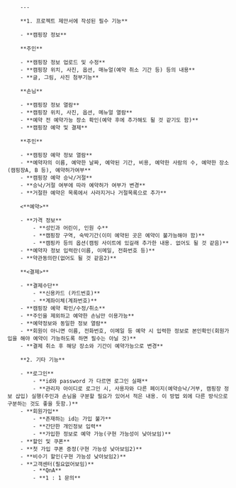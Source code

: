         ---

        **1. 프로젝트 제안서에 작성된 필수 기능**

        - **캠핑장 정보**

        **주인**

        - **캠핑장 정보 업로드 및 수정**
        - **캠핑장 위치, 사진, 옵션, 매뉴얼(예약 취소 기간 등) 등의 내용**
        - **글, 그림, 사진 첨부기능**

        **손님**

        - **캠핑장 정보 열람**
        - **캠핑장 위치, 사진, 옵션, 메뉴얼 열람**
        - **예약 전 예약가능 장소 확인(예약 후에 추가해도 될 것 같기도 함)**
        - **캠핑장 예약 및 결제**

        **주인**

        - **캠핑장 예약 정보 열람**
        - **예약자의 이름, 예약한 날짜, 예약된 기간, 비용, 예약한 사람의 수, 예약한 장소(캠핑장A, B 등), 예약허가여부**
        - **캠핑장 예약 승낙/거절**
        - **승낙/거절 여부에 따라 예약허가 여부가 변경**
        - **거절한 예약은 목록에서 사라지거나 거절목록으로 추가**

        <**예약>**

        - **가격 정보**
            - **성인과 어린이, 인원 수**
            - **캠핑장 구역, 숙박기간(이미 예약된 곳은 예약이 불가능해야 함)**
            - **캠핑카 등의 옵션(캠핑 사이트에 있길래 추가한 내용. 없어도 될 것 같음)**
        - **예약자 정보 입력란(이름, 이메일, 전화번호 등)**
        - **약관동의란(없어도 될 것 같음2)**

        **<결제>**

        - **결제수단**
            - **신용카드 (카드번호)**
            - **계좌이체(계좌번호)**
        - **캠핑장 예약 확인/수정/취소**
        - **주인을 제외하고 예약한 손님만 이용가능**
        - **예약정보와 동일한 정보 열람**
        - **회원이 아니면 이름, 전화번호, 이메일 등 예약 시 입력한 정보로 본인확인(회원가입을 해야 예약이 가능하도록 하면 필수는 아닐 것)**
        - **결제 취소 후 해당 장소와 기간이 예약가능으로 변경**

        **2. 기타 기능**

        - **로그인**
            - **id와 password 가 다르면 로그인 실패**
            - **관리자 아이디로 로그인 시, 사용자와 다른 페이지(예약승낙/거부, 캠핑장 정보 삽입) 실행(주인과 손님을 구분할 필요가 있어서 적은 내용. 이 방법 외에 다른 방식으로 구분하는 것도 좋을 듯함.)**
        - **회원가입**
            - **존재하는 id는 가입 불가**
            - **간단한 개인정보 입력**
            - **가입한 정보로 예약 가능(구현 가능성이 낮아보임)**
        - **할인 및 쿠폰**
        - **첫 가입 쿠폰 증정(구현 가능성 낮아보임2)**
        - **비수기 할인(구현 가능성 낮아보임2)**
        - **고객센터(필요없어보임)**
            - **QnA**
            - **1 : 1 문의**

